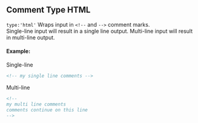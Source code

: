 ## Comment Type HTML

`type:'html'` Wraps input in `<!--` and `-->` comment marks.  
Single-line input will result in a single line output. Multi-line input will result in multi-line output.

#### Example:
Single-line

```html
<!-- my single line comments -->
```

Multi-line

```html
<!--
my multi line comments
comments continue on this line
-->
```
